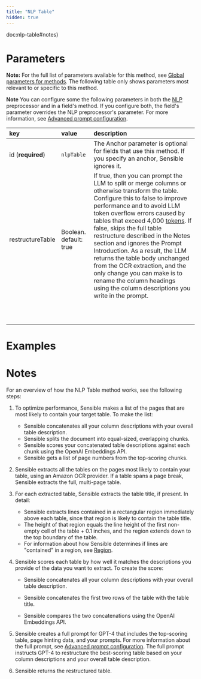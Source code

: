 ```yaml
---
title: "NLP Table"
hidden: true
---
```

doc:nlp-table#notes)

Parameters
====

**Note:** For the full list of parameters available for this method, see [Global parameters for methods](doc:method#section-global-parameters-for-methods). The following table only shows parameters most relevant to or specific to this method.

**Note** You can configure some the following parameters in both the [NLP](doc:nlp) preprocessor and in a field's method. If you configure both, the field's parameter overrides the NLP preprocessor's parameter. For more information, see [Advanced prompt configuration](doc:prompt).


| key               | value                  | description                                                  |
| :---------------- | :--------------------- | :----------------------------------------------------------- |
| id (**required**) | `nlpTable`             | The Anchor parameter is optional for fields that use this method. If you specify an anchor, Sensible ignores it. |
| restructureTable  | Boolean. default: true | If true, then you can prompt the LLM to split or merge columns or otherwise transform the table.<br/> Configure this to false to improve performance and to avoid LLM token overflow errors caused by tables that exceed 4,000 [tokens](https://platform.openai.com/tokenizer). If false, skips the full table restructure described in the Notes section and ignores the Prompt Introduction. As a result, the LLM returns the table body unchanged from the OCR extraction, and the only change you can make is to rename the column headings using the column descriptions you write in the prompt.<br/><br/> |
|                   |                        |                                                              |
|                   |                        |                                                              |
|                   |                        |                                                              |
|                   |                        |                                                              |
|                   |                        |                                                              |
|                   |                        |                                                              |
|                   |                        |                                                              |



Examples
====

Notes
===

For an overview of how the NLP Table method works, see the following steps:


1. To optimize performance, Sensible makes a list of the pages that are most likely to contain your target table. To make the list:
   - Sensible concatenates all your column descriptions with your overall table description. 
   - Sensible splits the document into equal-sized, overlapping chunks. 
   - Sensible scores your concatenated table descriptions against each chunk using the OpenAI Embeddings API.
   - Sensible gets a list of page numbers from the top-scoring chunks.
2. Sensible extracts all the tables on the pages most likely to contain your table, using an Amazon OCR provider. If a table spans a page break, Sensible extracts the full, multi-page table.

3. For each extracted table, Sensible extracts the table title, if present.  In detail:

   -  Sensible extracts lines contained in a rectangular region immediately above each table, since that region is likely to contain the table title. 
   -  The height of that region equals the line height of the first non-empty cell of the table + 0.1 inches, and the region extends down to the top boundary of the table.
   -  For information about how Sensible determines if lines are "contained" in a region, see [Region](doc:region).

4. Sensible scores each table by how well it matches the descriptions you provide of the data you want to extract. To create the score:

   - Sensible concatenates all your column descriptions with your overall table description. 

   - Sensible concatenates the first two rows of the table with the table title.

   - Sensible compares the two concatenations using the OpenAI Embeddings API. 

5. Sensible creates a full prompt for GPT-4 that includes the top-scoring table, page hinting data, and your prompts. For more information about the full prompt, see [Advanced prompt configuration](doc:prompt). The full prompt instructs GPT-4 to restructure the best-scoring table based on your column descriptions and your overall table description. 

6. Sensible returns the restructured table.